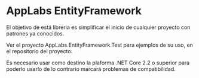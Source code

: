 # AppLabs EntityFramework
El objetivo de está libreria es simplificar el inicio de cualquier proyecto con patrones ya conocidos.

Ver el proyecto AppLabs.EntityFramework.Test para ejemplos de su uso, en el repositorio del proyecto.

Es necesario usar como destino la plaforma .NET Core 2.2 o superior para poderlo usarlo de lo contrario marcará problemas de compatibilidad.
